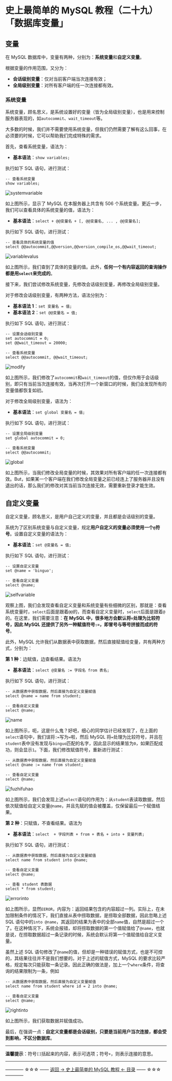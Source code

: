 # 史上最简单的 MySQL 教程（二十九）「数据库变量」

## 变量

在 MySQL 数据库中，变量有两种，分别为：**系统变量**和**自定义变量**。

根据变量的作用范围，又分为：

 - **会话级别变量**：仅对当前客户端当次连接有效；
 - **全局级别变量**：对所有客户端的任一次连接都有效。

### 系统变量

系统变量，顾名思义，是系统设置好的变量（皆为全局级别变量），也是用来控制服务器表现的，如`autocommit`、`wait_timeout`等。

大多数的时候，我们并不需要使用系统变量，但我们仍然需要了解有这么回事，在必须要的时候，它可以帮助我们完成特殊的需求。

首先，查看系统变量，语法为：

- **基本语法**：`show variables;`

执行如下 SQL 语句，进行测试：

```
-- 查看系统变量
show variables;
```

![systemvariable](http://img.blog.csdn.net/20171203193555417)

如上图所示，显示了 MySQL 在本服务器上共含有 506 个系统变量。更近一步，我们可以查看具体的系统变量的值，语法为：

- **基本语法**：`select + @@变量名 + [, @@变量名, ... , @@变量名];`

执行如下 SQL 语句，进行测试：

```
-- 查看具体的系统变量的值
select @@autocommit,@@version,@@version_compile_os,@@wait_timeout;
```

![variablevalus](http://img.blog.csdn.net/20171203194217805)

如上图所示，我们查到了具体的变量的值。此外，**任何一个有内容返回的查询操作都是用`select`来完成的**。

接下来，我们尝试修改系统变量，先修改会话级别变量，再修改全局级别变量。

对于修改会话级别变量，有两种方法，语法分别为：

- **基本语法 1**：`set 变量名 = 值;`
- **基本语法 2**：`set @@变量名 = 值;`

执行如下 SQL 语句，进行测试：

```
-- 设置会话级别变量
set autocommit = 0;
set @@wait_timeout = 20000;

-- 查看系统变量
select @@autocommit, @@wait_timeout;
```

![modify](http://img.blog.csdn.net/20171203200203284)

如上图所示，我们修改了`autocommit`和`wait_timeout`的值，但仅作用于会话级别，即只有当前当次连接有效，当再次打开一个新窗口的时候，我们会发现所有的变量值都恢复如初。

对于修改全局级别变量，语法为：

- **基本语法**：`set global 变量名 = 值;`

执行如下 SQL 语句，进行测试：

```
-- 设置全局级别变量
set global autocommit = 0;

-- 查看系统变量
select @@autocommit;
```

![global](http://img.blog.csdn.net/20171203201139818)

如上图所示，当我们修改全局变量的时候，其效果对所有客户端的任一次连接都有效。But，如果某一个客户端在我们修改全局变量之前已经连上了服务器并且没有退出的话，那么我们的修改对其当前当次连接无效，需要重新登录才能生效。

## 自定义变量

自定义变量，顾名思义，是用户自己定义的变量，并且都是会话级别的变量。

系统为了区别系统变量与自定义变量，规定**用户自定义的变量必须使用一个`@`符号**。设置自定义变量的语法为：

- **基本语法**：`set @变量名 = 值;`

执行如下 SQL 语句，进行测试：

```
-- 设置自定义变量
set @name = 'binguo';

-- 查看自定义变量
select @name;
```

![selfvariable](http://img.blog.csdn.net/20171203202631796)

观察上图，我们会发现查看自定义变量和系统变量有些细微的区别，那就是：查看系统变量时，`select`后面是跟着`@@`的，而查看自定义变量时，`select`后面是跟着`@`的。在这里，我们需要注意：**在 MySQL 中，很多地方会默认将`=`处理为比较符号，因此 MySQL 还提供了另外一种赋值符号`:=`，即冒号与等号拼接而成的符号**。

此外，MySQL 允许我们从数据表中获取数据，然后直接赋值给变量，共有两种方式，分别为：

**第 1 种**：边赋值，边查看结果。语法为

- **基本语法**：`select @变量名 := 字段名 from 表名;`

执行如下 SQL 语句，进行测试：

```
-- 从数据表中获取数据，然后直接为自定义变量赋值
select @name = name from student;

-- 查看自定义变量
select @name;
```

![name](http://img.blog.csdn.net/20171203203833634)

如上图所示，呃，这是什么鬼？好吧，细心的同学估计已经发现了，在上面的`select`语句中，我们误将`:=`写为`=`啦，然后 MySQL 将`=`处理为比较符号，并且在`student`表中没有发现与`binguo`匹配的名字，因此显示的结果皆为`0`，如果匹配成功，则会显示`1`。下面，我们修改赋值符号，重新进行测试：

```
-- 从数据表中获取数据，然后直接为自定义变量赋值
select @name := name from student;

-- 查看自定义变量
select @name;
```

![fuzhifuhao](http://img.blog.csdn.net/20171203204410183)

如上图所示，我们会发现上述`select`语句的作用为：从`student`表读取数据，然后依次赋值给自定义变量`@name`，并且先赋的值会被覆盖，仅保留最后一个赋值结果。

**第 2 种**：只赋值，不查看结果。语法为

- **基本语法**：`select  + 字段列表 + from + 表名 + into + 变量列表;`

执行如下 SQL 语句，进行测试：

```
-- 从数据表中获取数据，然后直接为自定义变量赋值
select name from student into @name;

-- 查看自定义变量
select @name;

-- 查看 student 表数据
select * from student;
```

![errorinto](http://img.blog.csdn.net/20171203211108688)


如上图所示，显然`EEROR`，内容为：返回结果包含的内容超过一列。实际上，在未加限制条件的情况下，我们直接从表中捞取数据，是捞取全部数据，因此忽略上述 SQL 语句中的`into @name`，其返回的结果为表中的全部`name`值，自然是超过一个了。在这种情况下，系统会报错，却将捞取数据的第一个值赋值给了`@name`，也就是说，在捞取数据超过一条记录的时候，系统会默认将第一个值赋值给自定义变量。

虽然上述 SQL 语句修改了`@name`的值，但却是一种错误的赋值方式，也是不可控的，其结果往往并不是我们想要的。对于上述的赋值方式，MySQL 的要求比较严格，规定每次只能获取一条记录。因此正确的做法是，加上一个`where`条件，将查询的结果限制为一条，例如

```
-- 从数据表中获取数据，然后直接为自定义变量赋值
select name from student where id = 2 into @name;

-- 查看自定义变量
select @name;
```

![rightinto](http://img.blog.csdn.net/20171203205939649)

如上图所示，我们获取数据并赋值成功。

最后，在强调一点：**自定义变量都是会话级别，只要是当前用户当次连接，都会受到影响，不区分数据库**。


----------

**温馨提示**：符号`[]`括起来的内容，表示可选项；符号`+`，则表示连接的意思。


----------
———— ☆☆☆ —— [返回 -> 史上最简单的 MySQL 教程 <- 目录](https://github.com/guobinhit/mysql-tutorial/blob/master/README.md) —— ☆☆☆ ————
